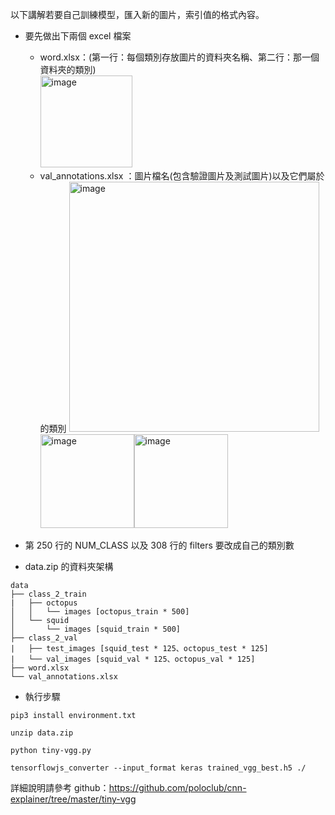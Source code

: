 以下講解若要自己訓練模型，匯入新的圖片，索引值的格式內容。
- 要先做出下兩個 excel 檔案  
  - word.xlsx：(第一行：每個類別存放圖片的資料夾名稱、第二行：那一個資料夾的類別)  
    <img width="147" alt="image" src="https://user-images.githubusercontent.com/85891503/174652497-a85cd766-8498-43a0-82c3-cbd3985b7033.png">    
  - val_annotations.xlsx  ：圖片檔名(包含驗證圖片及測試圖片)以及它們屬於的類別
  <img width="400" alt="image" src="https://user-images.githubusercontent.com/85891503/174646137-bc4978e0-a7aa-4951-a0a4-a6490108ec0e.png"><img width="150" alt="image" src="https://user-images.githubusercontent.com/85891503/174659114-a6a373a9-ac2d-4b47-b4a4-b10b1a632ec8.png"><img width="150" alt="image" src="https://user-images.githubusercontent.com/85891503/174659184-47e641b3-18ed-4251-adaf-13ca6bf127b9.png">
 
 
- 第 250 行的 NUM_CLASS 以及 308 行的 filters 要改成自己的類別數
- data.zip 的資料夾架構  
```
data
├── class_2_train   
|   ├── octopus
│   │   └── images [octopus_train * 500]
│   └── squid
│       └── images [squid_train * 500] 
├── class_2_val
|   ├── test_images [squid_test * 125、octopus_test * 125]
|   └── val_images [squid_val * 125、octopus_val * 125]
├── word.xlsx
└── val_annotations.xlsx 
```
- 執行步驟
```
pip3 install environment.txt
```
```
unzip data.zip
```
```
python tiny-vgg.py
```
```
tensorflowjs_converter --input_format keras trained_vgg_best.h5 ./
```
詳細說明請參考 github：https://github.com/poloclub/cnn-explainer/tree/master/tiny-vgg  
